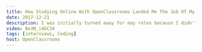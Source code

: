 ```yaml
---
title: How Studying Online With OpenClassrooms Landed Me The Job Of My Dreams
date: 2017-12-21
description: I was initially turned away for may roles because I didn't have the required training. So I signed up for OpenClassrooms, and eight months later I got a job as a Front-End Architect at Bluekiri. Here is my story.
video: Be3N_i4bC34
tags: [interviews, Coding]
host: OpenClassrooms
---
```

